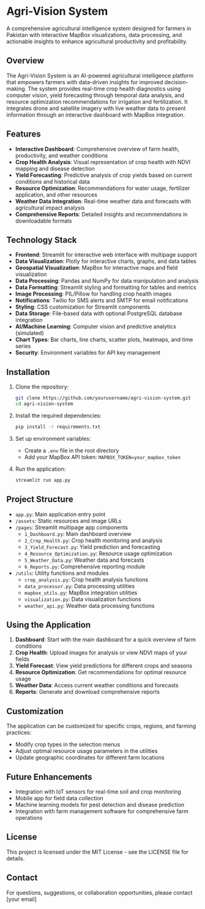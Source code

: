 # Agri-Vision System

A comprehensive agricultural intelligence system designed for farmers in Pakistan with interactive MapBox visualizations, data processing, and actionable insights to enhance agricultural productivity and profitability.

## Overview

The Agri-Vision System is an AI-powered agricultural intelligence platform that empowers farmers with data-driven insights for improved decision-making. The system provides real-time crop health diagnostics using computer vision, yield forecasting through temporal data analysis, and resource optimization recommendations for irrigation and fertilization. It integrates drone and satellite imagery with live weather data to present information through an interactive dashboard with MapBox integration.

## Features

- **Interactive Dashboard**: Comprehensive overview of farm health, productivity, and weather conditions
- **Crop Health Analysis**: Visual representation of crop health with NDVI mapping and disease detection
- **Yield Forecasting**: Predictive analysis of crop yields based on current conditions and historical data
- **Resource Optimization**: Recommendations for water usage, fertilizer application, and other resources
- **Weather Data Integration**: Real-time weather data and forecasts with agricultural impact analysis
- **Comprehensive Reports**: Detailed insights and recommendations in downloadable formats

## Technology Stack

- **Frontend**: Streamlit for interactive web interface with multipage support
- **Data Visualization**: Plotly for interactive charts, graphs, and data tables
- **Geospatial Visualization**: MapBox for interactive maps and field visualization
- **Data Processing**: Pandas and NumPy for data manipulation and analysis
- **Data Formatting**: Streamlit styling and formatting for tables and metrics
- **Image Processing**: PIL/Pillow for handling crop health images
- **Notifications**: Twilio for SMS alerts and SMTP for email notifications
- **Styling**: CSS customization for Streamlit components
- **Data Storage**: File-based data with optional PostgreSQL database integration
- **AI/Machine Learning**: Computer vision and predictive analytics (simulated)
- **Chart Types**: Bar charts, line charts, scatter plots, heatmaps, and time series
- **Security**: Environment variables for API key management

## Installation

1. Clone the repository:
   ```bash
   git clone https://github.com/yourusername/agri-vision-system.git
   cd agri-vision-system
   ```

2. Install the required dependencies:
   ```bash
   pip install -r requirements.txt
   ```

3. Set up environment variables:
   - Create a `.env` file in the root directory
   - Add your MapBox API token: `MAPBOX_TOKEN=your_mapbox_token`

4. Run the application:
   ```bash
   streamlit run app.py
   ```

## Project Structure

- `app.py`: Main application entry point
- `/assets`: Static resources and image URLs
- `/pages`: Streamlit multipage app components
  - `1_Dashboard.py`: Main dashboard overview
  - `2_Crop_Health.py`: Crop health monitoring and analysis
  - `3_Yield_Forecast.py`: Yield prediction and forecasting
  - `4_Resource_Optimization.py`: Resource usage optimization
  - `5_Weather_Data.py`: Weather data and forecasts
  - `6_Reports.py`: Comprehensive reporting module
- `/utils`: Utility functions and modules
  - `crop_analysis.py`: Crop health analysis functions
  - `data_processor.py`: Data processing utilities
  - `mapbox_utils.py`: MapBox integration utilities
  - `visualization.py`: Data visualization functions
  - `weather_api.py`: Weather data processing functions

## Using the Application

1. **Dashboard**: Start with the main dashboard for a quick overview of farm conditions
2. **Crop Health**: Upload images for analysis or view NDVI maps of your fields
3. **Yield Forecast**: View yield predictions for different crops and seasons
4. **Resource Optimization**: Get recommendations for optimal resource usage
5. **Weather Data**: Access current weather conditions and forecasts
6. **Reports**: Generate and download comprehensive reports

## Customization

The application can be customized for specific crops, regions, and farming practices:

- Modify crop types in the selection menus
- Adjust optimal resource usage parameters in the utilities
- Update geographic coordinates for different farm locations

## Future Enhancements

- Integration with IoT sensors for real-time soil and crop monitoring
- Mobile app for field data collection
- Machine learning models for pest detection and disease prediction
- Integration with farm management software for comprehensive farm operations

## License

This project is licensed under the MIT License - see the LICENSE file for details.

## Contact

For questions, suggestions, or collaboration opportunities, please contact [your email]